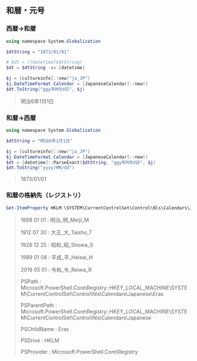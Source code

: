 ## 和暦・元号

### 西暦→和暦

```powershell
using namespace System.Globalization

$dtString = "1873/01/01"

# $dt = ([datetime]$dtString)
$dt = $dtString -as [datetime]

$j = [cultureinfo]::new("ja_JP")
$j.DateTimeFormat.Calendar = [JapaneseCalendar]::new()
$dt.ToString("ggy年M月d日", $j)
```

> 明治6年1月1日

### 和暦→西暦

```powershell
using namespace System.Globalization

$dtString = "明治6年1月1日"

$j = [cultureinfo]::new("ja_JP")
$j.DateTimeFormat.Calendar = [JapaneseCalendar]::new()
$dt = [datetime]::ParseExact($dtString, "ggy年M月d日", $j)
$dt.ToString("yyyy/MM/dd")
```

> 1873/01/01

### 和暦の格納先（レジストリ）

```powershell
Get-ItemProperty HKLM:\SYSTEM\CurrentControlSet\Control\Nls\Calendars\Japanese\Eras
```

> 1868 01 01   : 明治_明_Meiji_M
>
> 1912 07 30   : 大正_大_Taisho_T
>
> 1926 12 25   : 昭和_昭_Showa_S
>
> 1989 01 08   : 平成_平_Heisei_H
>
> 2019 05 01   : 令和_令_Reiwa_R
>
> PSPath       : Microsoft.PowerShell.Core\Registry::HKEY_LOCAL_MACHINE\SYSTEM\CurrentControlSet\Control\Nls\Calendars\Japanese\Eras
>
> PSParentPath : Microsoft.PowerShell.Core\Registry::HKEY_LOCAL_MACHINE\SYSTEM\CurrentControlSet\Control\Nls\Calendars\Japanese
>
> PSChildName  : Eras
>
> PSDrive      : HKLM
>
> PSProvider   : Microsoft.PowerShell.Core\Registry
